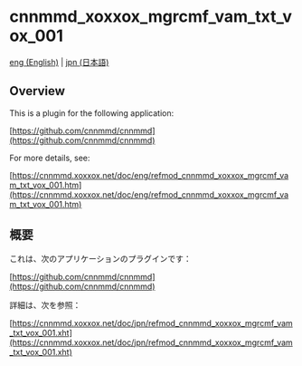 # cnnmmd_xoxxox_mgrcmf_vam_txt_vox_001

[eng (English)](#Overview) | [jpn (日本語)](#概要)

## Overview

This is a plugin for the following application:

[https://github.com/cnnmmd/cnnmmd](https://github.com/cnnmmd/cnnmmd)

For more details, see:

[https://cnnmmd.xoxxox.net/doc/eng/refmod_cnnmmd_xoxxox_mgrcmf_vam_txt_vox_001.htm](https://cnnmmd.xoxxox.net/doc/eng/refmod_cnnmmd_xoxxox_mgrcmf_vam_txt_vox_001.htm)

## 概要

これは、次のアプリケーションのプラグインです：

[https://github.com/cnnmmd/cnnmmd](https://github.com/cnnmmd/cnnmmd)

詳細は、次を参照：

[https://cnnmmd.xoxxox.net/doc/jpn/refmod_cnnmmd_xoxxox_mgrcmf_vam_txt_vox_001.xht](https://cnnmmd.xoxxox.net/doc/jpn/refmod_cnnmmd_xoxxox_mgrcmf_vam_txt_vox_001.xht)